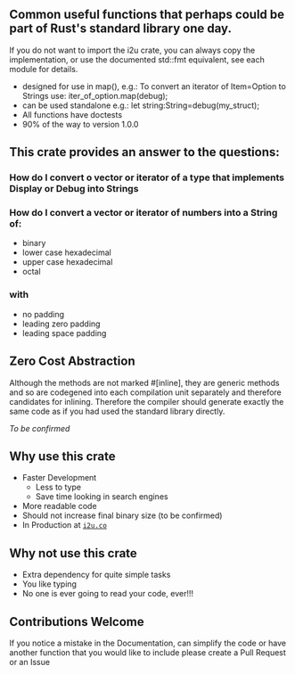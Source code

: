 ## Common useful functions that perhaps could be part of Rust's standard library one day.

If you do not want to import the i2u crate, you can always copy the implementation,
or use the documented std::fmt equivalent, see each module for details.

* designed for use in map(), e.g.: To convert an iterator of Item=Option to Strings use: iter_of_option.map(debug);
* can be used standalone e.g.: let string:String=debug(my_struct);
* All functions have doctests
* 90% of the way to version 1.0.0

## This crate provides an answer to the questions:

### How do I convert o vector or iterator of a type that implements Display or Debug into Strings

### How do I convert a vector or iterator of numbers into a String of:

* binary
* lower case hexadecimal
* upper case hexadecimal
* octal

### with

* no padding
* leading zero padding
* leading space padding

## Zero Cost Abstraction

Although the methods are not marked #\[inline\], they are generic methods and so are codegened into each compilation unit separately and therefore candidates for inlining.
Therefore the compiler should generate exactly the same code as if you had used the standard library directly.

*To be confirmed*

## Why use this crate

- Faster Development
    - Less to type
    - Save time looking in search engines
- More readable code
- Should not increase final binary size (to be confirmed)
- In Production at [`i2u.co`]

## Why not use this crate

- Extra dependency for quite simple tasks
- You like typing
- No one is ever going to read your code, ever!!!

## Contributions Welcome

If you notice a mistake in the Documentation, can simplify the code or have another function that you would like to include please create a Pull Request or an Issue

[`i2u.co`]: http://i2u.co

